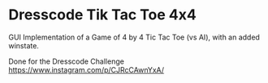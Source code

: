 
# Dresscode Tik Tac Toe 4x4

GUI Implementation of a Game of 4 by 4 Tic Tac Toe (vs AI), with an added winstate.



Done for the Dresscode Challenge 
https://www.instagram.com/p/CJRcCAwnYxA/
